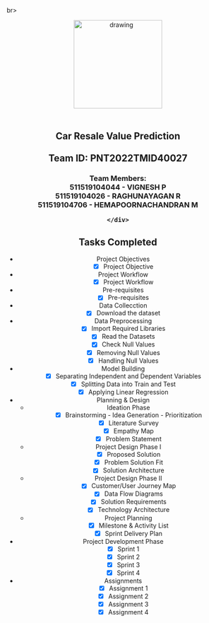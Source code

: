br>
    <div align="center">
        <img src="https://upload.wikimedia.org/wikipedia/commons/5/51/IBM_logo.svg"  align="center" alt="drawing" width="200" />
        <h2 align="center" style="margin-top:50px"> Car Resale Value Prediction
        <br><br>Team ID: PNT2022TMID40027</h2>
<h3>Team Members:<br>
511519104044 - VIGNESH P<br>
511519104026 - RAGHUNAYAGAN R<br>
511519104706 - HEMAPOORNACHANDRAN M<br>

    </div>
 
## Tasks Completed 
- Project Objectives
    - [x] Project Objective<br>
- Project Workflow
    - [x] Project Workflow<br>
- Pre-requisites
    - [x] Pre-requisites<br>
- Data Collecction
    - [x] Download the dataset<br>
- Data Preprocessing
    - [x] Import Required Libraries<br>
    - [x] Read the Datasets<br>
    - [x] Check Null Values<br>
    - [x] Removing Null Values<br>
    - [x] Handling Null Values<br>
- Model Building 
    - [x] Separating Independent and Dependent Variables<br>
    - [x] Splitting Data into Train and Test<br>
    - [x] Applying Linear Regression<br>
- Planning & Design
    - Ideation Phase
        -  [x] Brainstorming - Idea Generation - Prioritization<br>
        -  [x] Literature Survey <br>
        -  [x] Empathy Map <br>
        -  [x] Problem Statement <br>
    - Project Design Phase I
        - [x] Proposed Solution <br>
        - [x] Problem Solution Fit <br>
        - [x] Solution Architecture <br>
    - Project Design Phase II
        - [x] Customer/User Journey Map <br>
        - [x] Data Flow Diagrams <br>
        - [x] Solution Requirements  <br>
        - [x] Technology Architecture <br>
    - Project Planning
        - [x] Milestone & Activity List<br>
        - [x] Sprint Delivery Plan<br>
- Project Development Phase
    - [x] Sprint 1<br>
    - [x] Sprint 2<br>
    - [x] Sprint 3<br>
    - [x] Sprint 4<br>
- Assignments
    -  [x] Assignment 1 <br>
    -  [x] Assignment 2  <br>    
    -  [x] Assignment 3  <br> 
    -  [x] Assignment 4  <br> 
<br>
 

